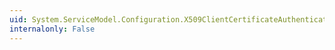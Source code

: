 ```yaml
---
uid: System.ServiceModel.Configuration.X509ClientCertificateAuthenticationElement.IncludeWindowsGroups
internalonly: False
---
```

